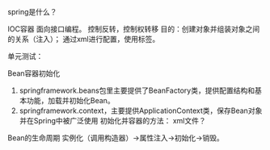 spring是什么？

IOC容器
面向接口编程。
控制反转，控制权转移
目的：创建对象并组装对象之间的关系（注入）；
通过xml进行配置，使用<bean>标签。

单元测试：

Bean容器初始化
1. springframework.beans包里主要提供了BeanFactory类，提供配置结构和基本功能，加载并初始化Bean。
2. springframework.context，主要提供ApplicationContext类，保存Bean对象并在Spring中被广泛使用
初始化并容器的方法：
xml文件？

Bean的生命周期
实例化（调用构造器）->属性注入->初始化->销毁。



